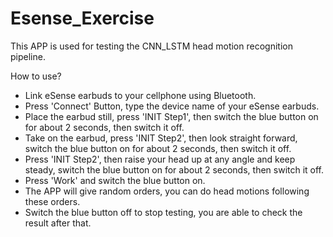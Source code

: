 # Esense_Exercise

This APP is used for testing the CNN_LSTM head motion recognition pipeline.

How to use?
- Link eSense earbuds to your cellphone using Bluetooth.
- Press 'Connect' Button, type the device name of your eSense earbuds.
- Place the earbud still, press 'INIT Step1', then switch the blue button on for about 2 seconds, then switch it off.
- Take on the earbud, press 'INIT Step2', then look straight forward, switch the blue button on for about 2 seconds, then switch it off.
- Press 'INIT Step2', then raise your head up at any angle and keep steady, switch the blue button on for about 2 seconds, then switch it off.
- Press 'Work' and switch the blue button on.
- The APP will give random orders, you can do head motions following these orders.
- Switch the blue button off to stop testing, you are able to check the result after that. 
